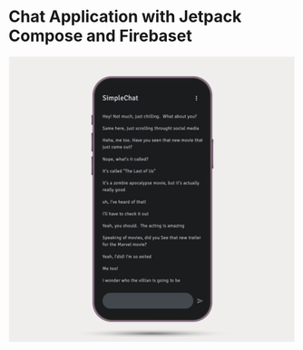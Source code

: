 
<h1>Chat Application with Jetpack Compose and Firebaset</h1>
<img width="600" src="https://raw.githubusercontent.com/paucara/simple-chat/refs/heads/master/images/screenshot.png">

